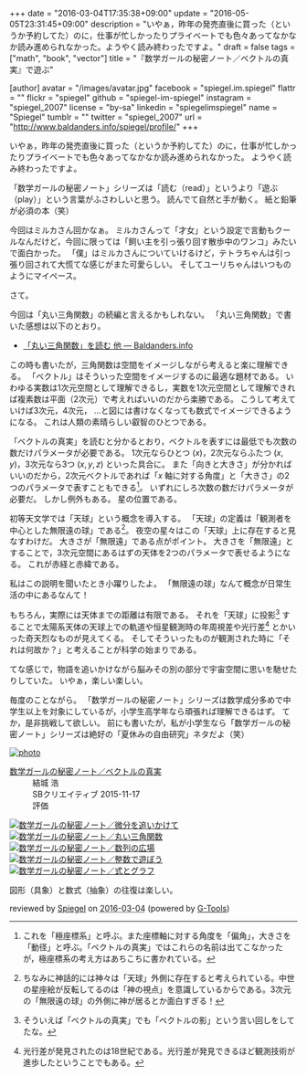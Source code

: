 +++
date = "2016-03-04T17:35:38+09:00"
update = "2016-05-05T23:31:45+09:00"
description = "いやぁ，昨年の発売直後に買った（というか予約してた）のに，仕事が忙しかったりプライベートでも色々あってなかなか読み進められなかった。ようやく読み終わったですよ。"
draft = false
tags = ["math", "book", "vector"]
title = "『数学ガールの秘密ノート／ベクトルの真実』で遊ぶ"

[author]
  avatar = "/images/avatar.jpg"
  facebook = "spiegel.im.spiegel"
  flattr = ""
  flickr = "spiegel"
  github = "spiegel-im-spiegel"
  instagram = "spiegel_2007"
  license = "by-sa"
  linkedin = "spiegelimspiegel"
  name = "Spiegel"
  tumblr = ""
  twitter = "spiegel_2007"
  url = "http://www.baldanders.info/spiegel/profile/"
+++

いやぁ，昨年の発売直後に買った（というか予約してた）のに，仕事が忙しかったりプライベートでも色々あってなかなか読み進められなかった。
ようやく読み終わったですよ。

「数学ガールの秘密ノート」シリーズは「読む（read）」というより「遊ぶ（play）」という言葉がふさわしいと思う。
読んでて自然と手が動く。
紙と鉛筆が必須の本（笑）

今回はミルカさん回かなぁ。
ミルカさんって「才女」という設定で言動もクールなんだけど，今回に限っては「飼い主を引っ張り回す散歩中のワンコ」みたいで面白かった。
「僕」はミルカさんについていけるけど，テトラちゃんは引っ張り回されて大慌てな感じがまた可愛らしい。
そしてユーリちゃんはいつものようにマイペース。

さて。

今回は「丸い三角関数」の続編と言えるかもしれない。
「丸い三角関数」で書いた感想は以下のとおり。

- [「丸い三角関数」を読む 他 — Baldanders.info](http://www.baldanders.info/spiegel/log2/000685.shtml)

この時も書いたが，三角関数は空間をイメージしながら考えると楽に理解できる。
「ベクトル」はそういった空間をイメージするのに最適な題材である。
いわゆる実数は1次元空間として理解できるし，実数を1次元空間として理解できれば複素数は平面（2次元）で考えればいいのだから楽勝である。
こうして考えていけば3次元，4次元， ...と図には書けなくなっても数式でイメージできるようになる。
これは人類の素晴らしい叡智のひとつである。

「ベクトルの真実」を読むと分かるとおり，ベクトルを表すには最低でも次数の数だけパラメータが必要である。
1次元ならひとつ $(x)$，2次元ならふたつ $(x,y)$，3次元なら3つ $(x,y,z)$ といった具合に。
また「向きと大きさ」が分かればいいのだから，2次元ベクトルであれば「$x$ 軸に対する角度」と「大きさ」の2つのパラメータで表すこともできる[^pc]。
いずれにしろ次数の数だけパラメータが必要だ。
しかし例外もある。
星の位置である。

[^pc]: これを「極座標系」と呼ぶ。また座標軸に対する角度を「偏角」，大きさを「動径」と呼ぶ。「ベクトルの真実」ではこれらの名前は出てこなかったが，極座標系の考え方はあちこちに書かれている。

初等天文学では「天球」という概念を導入する。
「天球」の定義は「観測者を中心とした無限遠の球」である[^god]。
夜空の星々はこの「天球」上に存在すると見なすわけだ。
大きさが「無限遠」である点がポイント。
大きさを「無限遠」とすることで，3次元空間にあるはずの天体を2つのパラメータで表せるようになる。
これが赤経と赤緯である。

[^god]: ちなみに神話的には神々は「天球」外側に存在すると考えられている。中世の星座絵が反転してるのは「神の視点」を意識しているからである。3次元の「無限遠の球」の外側に神が居るとか面白すぎる！

私はこの説明を聞いたとき小躍りしたよ。
「無限遠の球」なんて概念が日常生活の中にあるなんて！

もちろん，実際には天体までの距離は有限である。
それを「天球」に投影[^s] することで太陽系天体の天球上での軌道や恒星観測時の年周視差や光行差[^aol] とかいった奇天烈なものが見えてくる。
そしてそういったものが観測された時に「それは何故か？」と考えることが科学の始まりである。

[^s]: そういえば「ベクトルの真実」でも「ベクトルの影」という言い回しをしてたな。
[^aol]: 光行差が発見されたのは18世紀である。光行差が発見できるほど観測技術が進歩したということでもある。

てな感じで，物語を追いかけながら脳みその別の部分で宇宙空間に思いを馳せたりしていた。
いやぁ，楽しい楽しい。

毎度のことながら。
「数学ガールの秘密ノート」シリーズは数学成分多めで中学生以上を対象にしているが，小学生高学年なら頑張れば理解できるはず。
てか，是非挑戦して欲しい。
前にも書いたが，私が小学生なら「数学ガールの秘密ノート」シリーズは絶好の「夏休みの自由研究」ネタだよ（笑）

<div class="hreview" ><a class="item url" href="http://www.amazon.co.jp/exec/obidos/ASIN/B018VE46YW/baldandersinf-22/"><img src="http://ecx.images-amazon.com/images/I/41Oi1m%2Bp3PL._SL160_.jpg" alt="photo" class="photo"  /></a><dl ><dt class="fn"><a class="item url" href="http://www.amazon.co.jp/exec/obidos/ASIN/B018VE46YW/baldandersinf-22/">数学ガールの秘密ノート／ベクトルの真実</a></dt><dd>結城 浩 </dd><dd>SBクリエイティブ 2015-11-17</dd><dd>評価<abbr class="rating" title="5"><img src="http://g-images.amazon.com/images/G/01/detail/stars-5-0.gif" alt="" /></abbr> </dd></dl><p class="similar"><a href="http://www.amazon.co.jp/exec/obidos/ASIN/B00Y9EYOIW/baldandersinf-22/" target="_top"><img src="http://images.amazon.com/images/P/B00Y9EYOIW.09._SCTHUMBZZZ_.jpg"  alt="数学ガールの秘密ノート／微分を追いかけて"  /></a> <a href="http://www.amazon.co.jp/exec/obidos/ASIN/B00W6NCLJM/baldandersinf-22/" target="_top"><img src="http://images.amazon.com/images/P/B00W6NCLJM.09._SCTHUMBZZZ_.jpg"  alt="数学ガールの秘密ノート／丸い三角関数"  /></a> <a href="http://www.amazon.co.jp/exec/obidos/ASIN/B00W6NCLL0/baldandersinf-22/" target="_top"><img src="http://images.amazon.com/images/P/B00W6NCLL0.09._SCTHUMBZZZ_.jpg"  alt="数学ガールの秘密ノート／数列の広場"  /></a> <a href="http://www.amazon.co.jp/exec/obidos/ASIN/B00L0PDMJ0/baldandersinf-22/" target="_top"><img src="http://images.amazon.com/images/P/B00L0PDMJ0.09._SCTHUMBZZZ_.jpg"  alt="数学ガールの秘密ノート／整数で遊ぼう"  /></a> <a href="http://www.amazon.co.jp/exec/obidos/ASIN/B00L0PDMIQ/baldandersinf-22/" target="_top"><img src="http://images.amazon.com/images/P/B00L0PDMIQ.09._SCTHUMBZZZ_.jpg"  alt="数学ガールの秘密ノート／式とグラフ"  /></a> </p>
<p class="description">図形（具象）と数式（抽象）の往復は楽しい。</p>
<p class="gtools" >reviewed by <a href='#maker' class='reviewer'>Spiegel</a> on <abbr class="dtreviewed" title="2016-03-04">2016-03-04</abbr> (powered by <a href="http://www.goodpic.com/mt/aws/index.html" >G-Tools</a>)</p>
</div>

